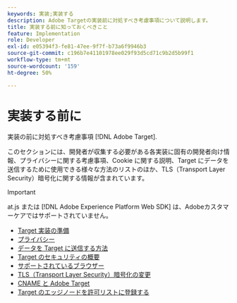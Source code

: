 ```yaml
---
keywords: 実装;実装する
description: Adobe Targetの実装前に対処すべき考慮事項について説明します。
title: 実装する前に知っておくべきこと
feature: Implementation
role: Developer
exl-id: e05394f3-fe81-47ee-9f7f-b73a6f9946b3
source-git-commit: c196b7e41101978ee029f93d5cd71c9b2d5b99f1
workflow-type: tm+mt
source-wordcount: '159'
ht-degree: 50%

---
```


# 実装する前に

実装の前に対処すべき考慮事項 [!DNL Adobe Target].

このセクションには、開発者が収集する必要がある各実装に固有の開発者向け情報、プライバシーに関する考慮事項、Cookie に関する説明、Target にデータを送信するために使用できる様々な方法のリストのほか、TLS（Transport Layer Security）暗号化に関する情報が含まれています。

>[!IMPORTANT]
>
>at.js または [!DNL Adobe Experience Platform Web SDK] は、Adobeカスタマーケアではサポートされていません。

- [Target 実装の準備](https://developer.adobe.com/target/before-implement/prepare-to-implement-target/)
- [プライバシー](https://developer.adobe.com/target/before-implement/privacy/privacy/)
- [データを Target に送信する方法](https://developer.adobe.com/target/before-implement/methods-to-get-data-into-target/methods-to-get-data-into-target/)
- [Target のセキュリティの概要](https://developer.adobe.com/target/before-implement/target-security-overview/)
- [サポートされているブラウザー](https://developer.adobe.com/target/before-implement/supported-browsers/)
- [TLS（Transport Layer Security）暗号化の変更](https://developer.adobe.com/target/before-implement/tls-transport-layer-security-encryption/)
- [CNAME と Adobe Target](https://developer.adobe.com/target/before-implement/implement-cname-support-in-target/)
- [Target のエッジノードを許可リストに登録する](https://developer.adobe.com/target/before-implement/privacy/allowlist-edges/)
